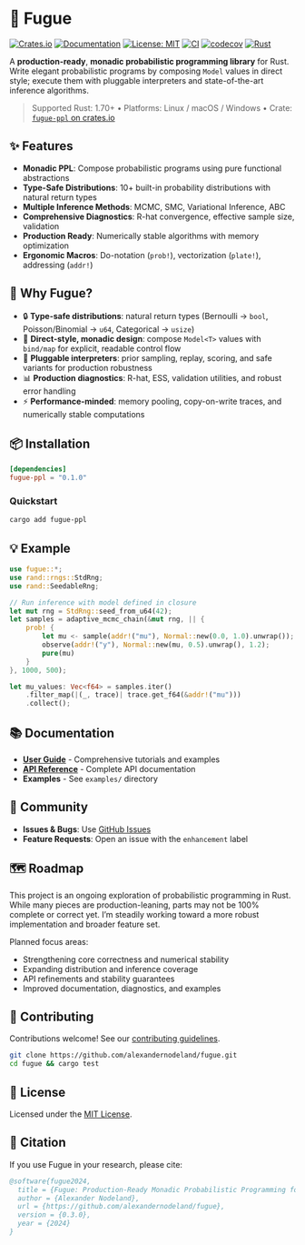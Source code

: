# 🎼 Fugue

[![Crates.io](https://img.shields.io/crates/v/fugue-ppl.svg)](https://crates.io/crates/fugue-ppl)
[![Documentation](https://docs.rs/fugue-ppl/badge.svg)](https://docs.rs/fugue-ppl)
[![License: MIT](https://img.shields.io/badge/License-MIT-yellow.svg)](https://opensource.org/licenses/MIT)
[![CI](https://github.com/alexnodeland/fugue/actions/workflows/ci-develop.yml/badge.svg)](https://github.com/alexnodeland/fugue/actions/workflows/ci-develop.yml)
[![codecov](https://codecov.io/gh/alexnodeland/fugue/branch/develop/graph/badge.svg?token=BDJ5OB6GOB)](https://codecov.io/gh/alexnodeland/fugue)
[![Rust](https://img.shields.io/badge/rust-1.70%2B-blue.svg)](https://www.rust-lang.org)

A **production-ready**, **monadic probabilistic programming library** for Rust. Write elegant probabilistic programs by composing `Model` values in direct style; execute them with pluggable interpreters and state-of-the-art inference algorithms.

> Supported Rust: 1.70+ • Platforms: Linux / macOS / Windows • Crate: [`fugue-ppl` on crates.io](https://crates.io/crates/fugue-ppl)

## ✨ Features

- **Monadic PPL**: Compose probabilistic programs using pure functional abstractions
- **Type-Safe Distributions**: 10+ built-in probability distributions with natural return types  
- **Multiple Inference Methods**: MCMC, SMC, Variational Inference, ABC
- **Comprehensive Diagnostics**: R-hat convergence, effective sample size, validation
- **Production Ready**: Numerically stable algorithms with memory optimization
- **Ergonomic Macros**: Do-notation (`prob!`), vectorization (`plate!`), addressing (`addr!`)

## 🤔 Why Fugue?

- 🔒 **Type-safe distributions**: natural return types (Bernoulli → `bool`, Poisson/Binomial → `u64`, Categorical → `usize`)
- 🧩 **Direct-style, monadic design**: compose `Model<T>` values with `bind/map` for explicit, readable control flow
- 🔌 **Pluggable interpreters**: prior sampling, replay, scoring, and safe variants for production robustness
- 📊 **Production diagnostics**: R-hat, ESS, validation utilities, and robust error handling
- ⚡ **Performance-minded**: memory pooling, copy-on-write traces, and numerically stable computations

## 📦 Installation

```toml
[dependencies]
fugue-ppl = "0.1.0"
```

### Quickstart

```bash
cargo add fugue-ppl
```

## 💡 Example

```rust
use fugue::*;
use rand::rngs::StdRng;
use rand::SeedableRng;

// Run inference with model defined in closure
let mut rng = StdRng::seed_from_u64(42);
let samples = adaptive_mcmc_chain(&mut rng, || {
    prob! {
        let mu <- sample(addr!("mu"), Normal::new(0.0, 1.0).unwrap());
        observe(addr!("y"), Normal::new(mu, 0.5).unwrap(), 1.2);
        pure(mu)
    }
}, 1000, 500);

let mu_values: Vec<f64> = samples.iter()
    .filter_map(|(_, trace)| trace.get_f64(&addr!("mu")))
    .collect();
```

## 📚 Documentation

- **[User Guide](https://alexandernodeland.github.io/fugue/)** - Comprehensive tutorials and examples
- **[API Reference](https://docs.rs/fugue)** - Complete API documentation
- **Examples** - See `examples/` directory

## 🤝 Community

- **Issues & Bugs**: Use [GitHub Issues](https://github.com/alexandernodeland/fugue/issues)
- **Feature Requests**: Open an issue with the `enhancement` label

## 🗺️ Roadmap

This project is an ongoing exploration of probabilistic programming in Rust. While many pieces are production-leaning, parts may not be 100% complete or correct yet. I’m steadily working toward a more robust implementation and broader feature set.

Planned focus areas:

- Strengthening core correctness and numerical stability
- Expanding distribution and inference coverage
- API refinements and stability guarantees
- Improved documentation, diagnostics, and examples

## 🤝 Contributing

Contributions welcome! See our [contributing guidelines](.github/CONTRIBUTING.md).

```bash
git clone https://github.com/alexandernodeland/fugue.git
cd fugue && cargo test
```

## 📄 License

Licensed under the [MIT License](LICENSE).

## 🔗 Citation

If you use Fugue in your research, please cite:

```bibtex
@software{fugue2024,
  title = {Fugue: Production-Ready Monadic Probabilistic Programming for Rust},
  author = {Alexander Nodeland},
  url = {https://github.com/alexandernodeland/fugue},
  version = {0.3.0},
  year = {2024}
}
```
